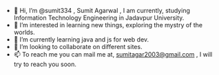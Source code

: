 - 👋 Hi, I’m @sumit334 , Sumit Agarwal , I am currently, studying Information Technology Engineering in Jadavpur University.
- 👀 I’m interested in learning new things, exploring the mystry of the worlds.
- 🌱 I’m currently learning java and js for web dev.
- 💞️ I’m looking to collaborate on different sites.
- 📫 To reach me you can mail me at, sumitagar2003@gmail.com , I will try to reach you soon.

<!---
sumit334/sumit334 is a ✨ special ✨ repository because its `README.md` (this file) appears on your GitHub profile.
You can click the Preview link to take a look at your changes.
--->
